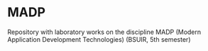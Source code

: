 # MADP
Repository with laboratory works on the discipline MADP (Modern Application Development Technologies) (BSUIR, 5th semester)
